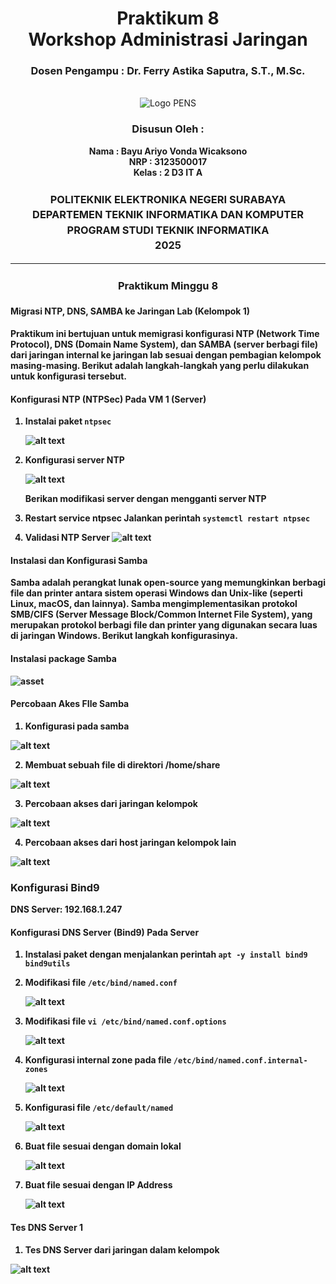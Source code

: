 <div align="center">
  <div align="center">
  <h1 class="text-align: center;font-weight: bold">Praktikum 8 
  <br>Workshop Administrasi Jaringan</h1>
  <h3 class="text-align: center;">Dosen Pengampu : Dr. Ferry Astika Saputra, S.T., M.Sc.</h3>
</div>
<br />
<div align="center">
  <img src="https://upload.wikimedia.org/wikipedia/id/4/44/Logo_PENS.png" alt="Logo PENS">
  <h3 style="text-align: center;">Disusun Oleh : </h3>
  <p style="text-align: center;">
  <strong>Nama : Bayu Ariyo Vonda Wicaksono<strong>
  <br><strong>NRP : 3123500017<strong>
  <br><strong>Kelas : 2 D3 IT A<strong>
  </p>
</div>

<h3 style="text-align: center;line-height: 1.5; text-transform: uppercase">Politeknik Elektronika Negeri Surabaya<br>Departemen Teknik Informatika Dan Komputer<br>Program Studi Teknik Informatika<br>2025</h3>
  <hr>
</div>

<h3 style="text-align: center;line-height: 1.5">Praktikum Minggu 8</h3>

#### Migrasi NTP, DNS, SAMBA ke Jaringan Lab (Kelompok 1)

Praktikum ini bertujuan untuk memigrasi konfigurasi NTP (Network Time Protocol), DNS (Domain Name System), dan SAMBA (server berbagi file) dari jaringan internal ke jaringan lab sesuai dengan pembagian kelompok masing-masing. Berikut adalah langkah-langkah yang perlu dilakukan untuk konfigurasi tersebut.

#### Konfigurasi NTP (NTPSec) Pada VM 1 (Server)

1. Instalai paket `ntpsec`

   ![alt text](assets/ntp-install.png)

2. Konfigurasi server NTP

   ![alt text](assets/ntp-conf.png)

   Berikan modifikasi server dengan mengganti server NTP

3. Restart service ntpsec
   Jalankan perintah `systemctl restart ntpsec`

4. Validasi NTP Server
   ![alt text](assets/ntp-q.png)

#### Instalasi dan Konfigurasi Samba

Samba adalah perangkat lunak open-source yang memungkinkan berbagi file dan printer antara sistem operasi Windows dan Unix-like (seperti Linux, macOS, dan lainnya). Samba mengimplementasikan protokol SMB/CIFS (Server Message Block/Common Internet File System), yang merupakan protokol berbagi file dan printer yang digunakan secara luas di jaringan Windows. Berikut langkah konfigurasinya.

#### Instalasi package Samba

 <img src="assets/samba-install.png" alt="asset">

#### Percobaan Akes FIle Samba

1. Konfigurasi pada samba

![alt text](assets/samba-conf.png)

2. Membuat sebuah file di direktori /home/share

![alt text](assets/samba-fully-mkdir.png)

3. Percobaan akses dari jaringan kelompok

![alt text](assets/samba-access-kelompok.png)

4. Percobaan akses dari host jaringan kelompok lain

![alt text](assets/samba-access-kelompok-lain.jpeg)

### Konfigurasi Bind9

DNS Server: 192.168.1.247

#### Konfigurasi DNS Server (Bind9) Pada Server

1. Instalasi paket dengan menjalankan perintah `apt -y install bind9 bind9utils`
2. Modifikasi file `/etc/bind/named.conf`

   ![alt text](assets/namedconf.png)

3. Modifikasi file `vi /etc/bind/named.conf.options`

   ![alt text](assets/named-conf-options.png)

4. Konfigurasi internal zone pada file `/etc/bind/named.conf.internal-zones`

   ![alt text](assets/internal-zones.png)

5. Konfigurasi file `/etc/default/named`

   ![alt text](assets/named.png)

6. Buat file sesuai dengan domain lokal

   ![alt text](assets/kelompok1.home.png)

7. Buat file sesuai dengan IP Address

   ![alt text](assets/1.168.192.db.png)

#### Tes DNS Server 1

1. Tes DNS Server dari jaringan dalam kelompok

![alt text](assets/percobaan-dns-internal.png)
